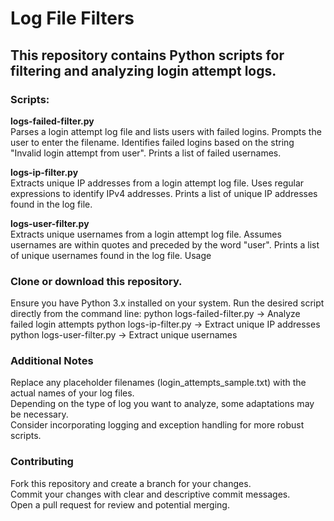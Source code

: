 # Log File Filters  
## This repository contains Python scripts for filtering and analyzing login attempt logs.  
  
### Scripts:  
  
**logs-failed-filter.py**  
Parses a login attempt log file and lists users with failed logins.
Prompts the user to enter the filename.
Identifies failed logins based on the string "Invalid login attempt from user".
Prints a list of failed usernames.
  
**logs-ip-filter.py**  
Extracts unique IP addresses from a login attempt log file.
Uses regular expressions to identify IPv4 addresses.
Prints a list of unique IP addresses found in the log file.
  
**logs-user-filter.py**  
Extracts unique usernames from a login attempt log file.
Assumes usernames are within quotes and preceded by the word "user".
Prints a list of unique usernames found in the log file.
Usage
  
### Clone or download this repository.  
  
Ensure you have Python 3.x installed on your system.
Run the desired script directly from the command line:
python logs-failed-filter.py -> Analyze failed login attempts
python logs-ip-filter.py  -> Extract unique IP addresses
python logs-user-filter.py -> Extract unique usernames

### Additional Notes  
    
Replace any placeholder filenames (login_attempts_sample.txt) with the actual names of your log files.    
Depending on the type of log you want to analyze, some adaptations may be necessary.  
Consider incorporating logging and exception handling for more robust scripts.  
  
### Contributing  
  
Fork this repository and create a branch for your changes.  
Commit your changes with clear and descriptive commit messages.  
Open a pull request for review and potential merging.  
